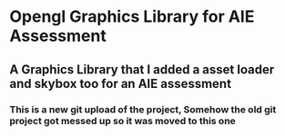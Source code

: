 # Opengl Graphics Library for AIE Assessment

## A Graphics Library that I added a asset loader and skybox too for an AIE assessment


### This is a new git upload of the project, Somehow the old git project got messed up so it was moved to this one
